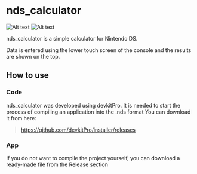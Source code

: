 # nds_calculator
![Alt text](https://i.imgur.com/0HPXVZG.png?raw=true "Intreface")
![Alt text](https://i.imgur.com/RhFdEAy.gif?raw=true "Intreface")

nds_calculator is a simple calculator for Nintendo DS.

Data is entered using the lower touch screen of the console and the results are shown on the top.

## How to use

### Code

nds_calculator was developed using devkitPro.
It is needed to start the process of compiling an application into the .nds format
You can download it from here:
>https://github.com/devkitPro/installer/releases

### App

If you do not want to compile the project yourself, you can download a ready-made file from the Release section
